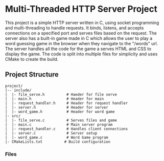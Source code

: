 # Multi-Threaded HTTP Server Project

This project is a simple HTTP server written in C, using socket programming and multi-threading to handle requests. It binds, listens, and accepts connections on a specified port and serves files based on the request. The server also has a built-in game made in C which allows the user to play a word guessing game in the browser when they navigate to the "/words" url. The server handles all the code for the game a serves HTML and CSS to display the game. The code is split into multiple files for simplicity and uses CMake to create the build.


## Project Structure

```
project/
|-- include/
|  |- file_serve.h          # Haeder for file serve
|  |- main.h                # Header for main
|  |- request_handler.h     # Header for request handler
|  |- server.h              # Header for server
|  |- word_game.h           # Header for word game
|- src/
|  |- file_serve.c          # Serves files and game
|  |- main.c                # Main server program
|  |- request_handler.c     # Handles client connections
|  |- server.c              # Server setup
|  |- word_game.c           # Word Game program
|- CMakeLists.txt          # Build configuration

```
### Files
